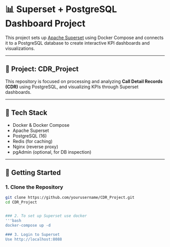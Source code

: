 # 📊 Superset + PostgreSQL Dashboard Project

This project sets up [Apache Superset](https://superset.apache.org/) using Docker Compose and connects it to a PostgreSQL database to create interactive KPI dashboards and visualizations.

---

## 📁 Project: CDR_Project

This repository is focused on processing and analyzing **Call Detail Records (CDR)** using PostgreSQL, and visualizing KPIs through Superset dashboards.

---

## 🧰 Tech Stack

- Docker & Docker Compose  
- Apache Superset  
- PostgreSQL (16)  
- Redis (for caching)  
- Nginx (reverse proxy)  
- pgAdmin (optional, for DB inspection)

---

## 🚀 Getting Started

### 1. Clone the Repository

```bash
git clone https://github.com/yourusername/CDR_Project.git
cd CDR_Project


### 2. To set up Superset use docker
'''bash
docker-compose up -d

### 3. Login to Superset
Use http://localhost:8088
